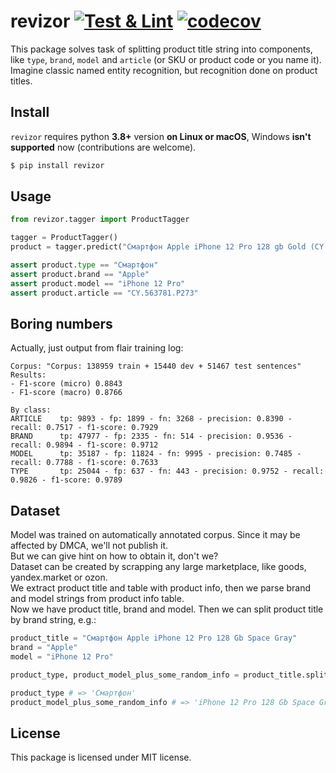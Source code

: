 # revizor [![Test & Lint](https://github.com/bureaucratic-labs/revizor/actions/workflows/test-and-lint.yml/badge.svg)](https://github.com/bureaucratic-labs/revizor) [![codecov](https://codecov.io/gh/bureaucratic-labs/revizor/branch/main/graph/badge.svg?token=YHND3N25LI)](https://codecov.io/gh/bureaucratic-labs/revizor)

This package solves task of splitting product title string into components, like `type`, `brand`, `model` and `article` (or SKU or product code or you name it).  
Imagine classic named entity recognition, but recognition done on product titles.

## Install

`revizor` requires python **3.8+** version **on Linux or macOS**, Windows **isn't supported** now (contributions are welcome).

```bash
$ pip install revizor
```

## Usage

```python
from revizor.tagger import ProductTagger

tagger = ProductTagger()
product = tagger.predict("Смартфон Apple iPhone 12 Pro 128 gb Gold (CY.563781.P273)")

assert product.type == "Смартфон"
assert product.brand == "Apple"
assert product.model == "iPhone 12 Pro"
assert product.article == "CY.563781.P273"
```

## Boring numbers

Actually, just output from flair training log:
```
Corpus: "Corpus: 138959 train + 15440 dev + 51467 test sentences"
Results:
- F1-score (micro) 0.8843
- F1-score (macro) 0.8766

By class:
ARTICLE    tp: 9893 - fp: 1899 - fn: 3268 - precision: 0.8390 - recall: 0.7517 - f1-score: 0.7929
BRAND      tp: 47977 - fp: 2335 - fn: 514 - precision: 0.9536 - recall: 0.9894 - f1-score: 0.9712
MODEL      tp: 35187 - fp: 11824 - fn: 9995 - precision: 0.7485 - recall: 0.7788 - f1-score: 0.7633
TYPE       tp: 25044 - fp: 637 - fn: 443 - precision: 0.9752 - recall: 0.9826 - f1-score: 0.9789
```

## Dataset

Model was trained on automatically annotated corpus. Since it may be affected by DMCA, we'll not publish it.  
But we can give hint on how to obtain it, don't we?  
Dataset can be created by scrapping any large marketplace, like goods, yandex.market or ozon.  
We extract product title and table with product info, then we parse brand and model strings from product info table.  
Now we have product title, brand and model. Then we can split product title by brand string, e.g.:

```python
product_title = "Смартфон Apple iPhone 12 Pro 128 Gb Space Gray"
brand = "Apple"
model = "iPhone 12 Pro"

product_type, product_model_plus_some_random_info = product_title.split(brand)

product_type # => 'Смартфон'
product_model_plus_some_random_info # => 'iPhone 12 Pro 128 Gb Space Gray'
```

## License

This package is licensed under MIT license.
